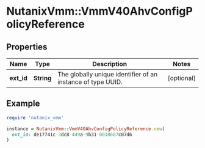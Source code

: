 # NutanixVmm::VmmV40AhvConfigPolicyReference

## Properties

| Name | Type | Description | Notes |
| ---- | ---- | ----------- | ----- |
| **ext_id** | **String** | The globally unique identifier of an instance of type UUID. | [optional] |

## Example

```ruby
require 'nutanix_vmm'

instance = NutanixVmm::VmmV40AhvConfigPolicyReference.new(
  ext_id: de17741c-3dc8-449a-9b31-0038687c07d6
)
```


